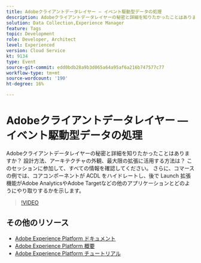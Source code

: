 ```yaml
---
title: Adobeクライアントデータレイヤー — イベント駆動型データの処理
description: Adobeクライアントデータレイヤーの秘密と詳細を知りたかったことはありますか？ 設計方法、アーキテクチャの外観、最大限の拡張に活用する方法は？ このセッションに参加して、すべての情報を確認してください。 さらに、コマースの例では、コアコンポーネントが ACDL をハイドレートし、後で Launch 拡張機能がAdobe AnalyticsやAdobe Targetなどの他のアプリケーションとどのようにやり取りするかを示します。
solution: Data Collection,Experience Manager
feature: Tags
topic: Development
role: Developer, Architect
level: Experienced
version: Cloud Service
kt: 9134
type: Event
source-git-commit: edd0bdb28a9b3d065a64a95af6a216b747577c77
workflow-type: tm+mt
source-wordcount: '190'
ht-degree: 16%

---
```


# Adobeクライアントデータレイヤー — イベント駆動型データの処理

Adobeクライアントデータレイヤーの秘密と詳細を知りたかったことはありますか？ 設計方法、アーキテクチャの外観、最大限の拡張に活用する方法は？ このセッションに参加して、すべての情報を確認してください。 さらに、コマースの例では、コアコンポーネントが ACDL をハイドレートし、後で Launch 拡張機能がAdobe AnalyticsやAdobe Targetなどの他のアプリケーションとどのようにやり取りするかを示します。

>[!VIDEO](https://video.tv.adobe.com/v/337585/?quality=12&learn=on&hidetitle=true)

## その他のリソース

- [Adobe Experience Platform ドキュメント](https://experienceleague.adobe.com/docs/experience-platform.html?lang=ja)
- [Adobe Experience Platform 概要](https://experienceleague.adobe.com/docs/experience-platform/landing/home.html?lang=ja)
- [Adobe Experience Platform チュートリアル](https://experienceleague.adobe.com/docs/platform-learn/tutorials/overview.html?lang=ja)
